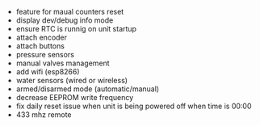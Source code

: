 - feature for maual counters reset
- display dev/debug info mode
- ensure RTC is runnig on unit startup
- attach encoder
- attach buttons
- pressure sensors
- manual valves management
- add wifi (esp8266)
- water sensors (wired or wireless)
- armed/disarmed mode (automatic/manual)
- decrease EEPROM write frequency
- fix daily reset issue when unit is being powered off when time is 00:00
- 433 mhz remote